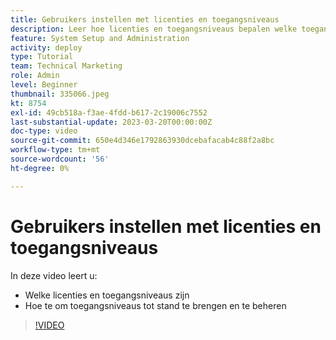 ```yaml
---
title: Gebruikers instellen met licenties en toegangsniveaus
description: Leer hoe licenties en toegangsniveaus bepalen welke toegang gebruikers hebben. Leer hoe de baanrollen in het systeem worden gebruikt.
feature: System Setup and Administration
activity: deploy
type: Tutorial
team: Technical Marketing
role: Admin
level: Beginner
thumbnail: 335066.jpeg
kt: 8754
exl-id: 49cb518a-f3ae-4fdd-b617-2c19006c7552
last-substantial-update: 2023-03-20T00:00:00Z
doc-type: video
source-git-commit: 650e4d346e1792863930dcebafacab4c88f2a8bc
workflow-type: tm+mt
source-wordcount: '56'
ht-degree: 0%

---
```


# Gebruikers instellen met licenties en toegangsniveaus

In deze video leert u:

* Welke licenties en toegangsniveaus zijn
* Hoe te om toegangsniveaus tot stand te brengen en te beheren

>[!VIDEO](https://video.tv.adobe.com/v/335066/?quality=12&learn=on)
